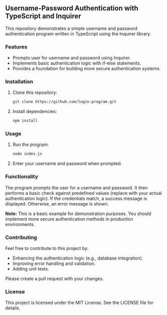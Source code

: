 ## Username-Password Authentication with TypeScript and Inquirer

This repository demonstrates a simple username and password authentication program written in TypeScript using the Inquirer library.

### Features

- Prompts user for username and password using Inquirer.
- Implements basic authentication logic with if-else statements.
- Provides a foundation for building more secure authentication systems.

### Installation

1. Clone this repository:

   ```bash
   git clone https://github.com/login-program.git
   ```

2. Install dependencies:

   ```bash
   npm install
   ```

### Usage

1. Run the program:

   ```bash
   node index.js
   ```

2. Enter your username and password when prompted.

### Functionality

The program prompts the user for a username and password. It then performs a basic check against predefined values (replace with your actual authentication logic). If the credentials match, a success message is displayed. Otherwise, an error message is shown.

**Note:** This is a basic example for demonstration purposes. You should implement more secure authentication methods in production environments.

### Contributing

Feel free to contribute to this project by:

- Enhancing the authentication logic (e.g., database integration).
- Improving error handling and validation.
- Adding unit tests.

Please create a pull request with your changes.

### License

This project is licensed under the MIT License. See the LICENSE file for details.
